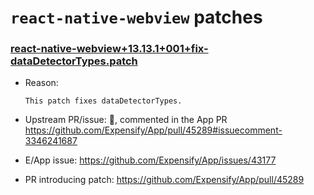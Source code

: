# `react-native-webview` patches

### [react-native-webview+13.13.1+001+fix-dataDetectorTypes.patch](react-native-webview+13.13.1+001+fix-dataDetectorTypes.patch)

- Reason:
  
    ```
    This patch fixes dataDetectorTypes.
    ```
  
- Upstream PR/issue: 🛑, commented in the App PR https://github.com/Expensify/App/pull/45289#issuecomment-3346241687
- E/App issue: https://github.com/Expensify/App/issues/43177
- PR introducing patch: https://github.com/Expensify/App/pull/45289